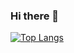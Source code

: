 ### Hi there 👋

<!--[![Jonathans's GitHub stats](https://github-readme-stats.vercel.app/api?username=jonapap&count_private=true&hide=stars&theme=highcontrast)](https://github.com/anuraghazra/github-readme-stats)-->
[![Top Langs](https://github-readme-stats.vercel.app/api/top-langs/?username=jonapap&layout=compact&count_private=true&theme=highcontrast&hide=go,objective-c)](https://github.com/anuraghazra/github-readme-stats)

<!--
**jonapap/jonapap** is a ✨ _special_ ✨ repository because its `README.md` (this file) appears on your GitHub profile.

Here are some ideas to get you started:

- 🔭 I’m currently working on ...
- 🌱 I’m currently learning ...
- 👯 I’m looking to collaborate on ...
- 🤔 I’m looking for help with ...
- 💬 Ask me about ...
- 📫 How to reach me: ...
- 😄 Pronouns: ...
- ⚡ Fun fact: ...
-->
